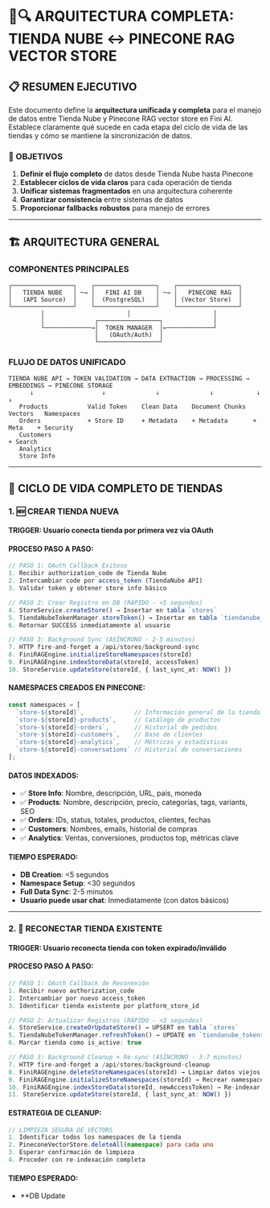 # 🏪🔍 ARQUITECTURA COMPLETA: TIENDA NUBE ↔ PINECONE RAG VECTOR STORE

## 📋 RESUMEN EJECUTIVO

Este documento define la **arquitectura unificada y completa** para el manejo de datos entre Tienda Nube y Pinecone RAG vector store en Fini AI. Establece claramente qué sucede en cada etapa del ciclo de vida de las tiendas y cómo se mantiene la sincronización de datos.

### 🎯 OBJETIVOS

1. **Definir el flujo completo** de datos desde Tienda Nube hasta Pinecone
2. **Establecer ciclos de vida claros** para cada operación de tienda
3. **Unificar sistemas fragmentados** en una arquitectura coherente
4. **Garantizar consistencia** entre sistemas de datos
5. **Proporcionar fallbacks robustos** para manejo de errores

---

## 🏗️ ARQUITECTURA GENERAL

### **COMPONENTES PRINCIPALES**

```
┌─────────────────┐    ┌─────────────────┐    ┌─────────────────┐
│   TIENDA NUBE   │ ─→ │   FINI AI DB    │ ─→ │   PINECONE RAG  │
│   (API Source)  │    │  (PostgreSQL)   │    │ (Vector Store)  │
└─────────────────┘    └─────────────────┘    └─────────────────┘
         │                       │                       │
         │              ┌─────────────────┐              │
         └─────────────→│  TOKEN MANAGER  │←─────────────┘
                        │   (OAuth/Auth)  │
                        └─────────────────┘
```

### **FLUJO DE DATOS UNIFICADO**

```
TIENDA NUBE API → TOKEN VALIDATION → DATA EXTRACTION → PROCESSING → EMBEDDINGS → PINECONE STORAGE
      ↓                   ↓              ↓              ↓            ↓            ↓
   Products           Valid Token    Clean Data    Document Chunks  Vectors   Namespaces
   Orders             + Store ID     + Metadata    + Metadata       + Meta    + Security
   Customers                                                                  + Search
   Analytics
   Store Info
```

---

## 🔄 CICLO DE VIDA COMPLETO DE TIENDAS

### **1. 🆕 CREAR TIENDA NUEVA**

#### **TRIGGER**: Usuario conecta tienda por primera vez via OAuth

#### **PROCESO PASO A PASO**:

```typescript
// PASO 1: OAuth Callback Exitoso
1. Recibir authorization_code de Tienda Nube
2. Intercambiar code por access_token (TiendaNube API)
3. Validar token y obtener store info básico

// PASO 2: Crear Registro en DB (RÁPIDO - <5 segundos)
4. StoreService.createStore() → Insertar en tabla `stores`
5. TiendaNubeTokenManager.storeToken() → Insertar en tabla `tiendanube_tokens`
6. Retornar SUCCESS inmediatamente al usuario

// PASO 3: Background Sync (ASÍNCRONO - 2-5 minutos)
7. HTTP fire-and-forget a /api/stores/background-sync
8. FiniRAGEngine.initializeStoreNamespaces(storeId)
9. FiniRAGEngine.indexStoreData(storeId, accessToken)
10. StoreService.updateStore(storeId, { last_sync_at: NOW() })
```

#### **NAMESPACES CREADOS EN PINECONE**:
```typescript
const namespaces = [
  `store-${storeId}`,              // Información general de la tienda
  `store-${storeId}-products`,     // Catálogo de productos
  `store-${storeId}-orders`,       // Historial de pedidos
  `store-${storeId}-customers`,    // Base de clientes
  `store-${storeId}-analytics`,    // Métricas y estadísticas
  `store-${storeId}-conversations` // Historial de conversaciones
];
```

#### **DATOS INDEXADOS**:
- ✅ **Store Info**: Nombre, descripción, URL, país, moneda
- ✅ **Products**: Nombre, descripción, precio, categorías, tags, variants, SEO
- ✅ **Orders**: IDs, status, totales, productos, clientes, fechas
- ✅ **Customers**: Nombres, emails, historial de compras
- ✅ **Analytics**: Ventas, conversiones, productos top, métricas clave

#### **TIEMPO ESPERADO**:
- **DB Creation**: <5 segundos
- **Namespace Setup**: <30 segundos
- **Full Data Sync**: 2-5 minutos
- **Usuario puede usar chat**: Inmediatamente (con datos básicos)

---

### **2. 🔄 RECONECTAR TIENDA EXISTENTE**

#### **TRIGGER**: Usuario reconecta tienda con token expirado/inválido

#### **PROCESO PASO A PASO**:

```typescript
// PASO 1: OAuth Callback de Reconexión
1. Recibir nuevo authorization_code
2. Intercambiar por nuevo access_token
3. Identificar tienda existente por platform_store_id

// PASO 2: Actualizar Registros (RÁPIDO - <3 segundos)
4. StoreService.createOrUpdateStore() → UPSERT en tabla `stores`
5. TiendaNubeTokenManager.refreshToken() → UPDATE en `tiendanube_tokens`
6. Marcar tienda como is_active: true

// PASO 3: Background Cleanup + Re-sync (ASÍNCRONO - 3-7 minutos)
7. HTTP fire-and-forget a /api/stores/background-cleanup
8. FiniRAGEngine.deleteStoreNamespaces(storeId) → Limpiar datos viejos
9. FiniRAGEngine.initializeStoreNamespaces(storeId) → Recrear namespaces
10. FiniRAGEngine.indexStoreData(storeId, newAccessToken) → Re-indexar todo
11. StoreService.updateStore(storeId, { last_sync_at: NOW() })
```

#### **ESTRATEGIA DE CLEANUP**:
```typescript
// LIMPIEZA SEGURA DE VECTORS
1. Identificar todos los namespaces de la tienda
2. PineconeVectorStore.deleteAll(namespace) para cada uno
3. Esperar confirmación de limpieza
4. Proceder con re-indexación completa
```

#### **TIEMPO ESPERADO**:
- **DB Update 